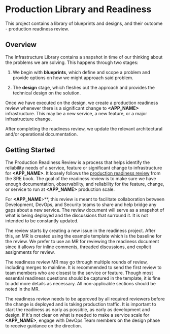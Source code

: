 # Production Library and Readiness

This project contains a library of blueprints and designs, and their outcome - production readiness review.

## Overview

The Infrastructure Library contains a snapshot in time of our thinking about 
the problems we are solving. This happens through two stages:

1. We begin with **blueprints**, which define and scope a problem and provide 
options on how we might approach said problem.

2. The **design** stage, which fleshes out the approach and provides the technical 
design on the solution.

Once we have executed on the design, we create a production readiness review 
whenever there is a significant change to **<APP_NAME>** infrastructure. This may 
be a new service, a new feature, or a major infrastructure change.

After completing the readiness review, we update the relevant architectural 
and/or operational documentation.

## Getting Started

The Production Readiness Review is a process that helps identify the 
reliability needs of a service, feature or significant change to 
infrastructure for **<APP_NAME>**. It loosely follows the [production readiness 
review][prw] from the SRE book. The goal of the readiness review is to make 
sure we have enough documentation, observability, and reliability for the 
feature, change, or service to run at **<APP_NAME>** production scale.

For **<APP_NAME**>**, this review is meant to facilitate collaboration between 
Development, DevOps, and Security teams to share and help bridge any gaps about 
a new service. The review document will serve as a snapshot of what is being 
deployed and the discussions that surround it. It is not intended to be constantly 
updated.

The review starts by creating a new issue in the readiness project. After this, 
an MR is created using the example template which is the baseline for the review. 
We prefer to use an MR for reviewing the readiness document since it allows for 
inline comments, threaded discussions, and explicit assignments for review.

The readiness review MR may go through multiple rounds of review, including merges 
to mainline. It is recommended to send the first review to team members who are 
closest to the service or feature. Though most essential readiness questions 
should be captured in the template, it is fine to add more details as necessary. 
All non-applicable sections should be noted in the MR.

The readiness review needs to be approved by all required reviewers before the 
change is deployed and is taking production traffic. It is important to start 
the readiness as early as possible, as early as development and design. If it's 
not clear on what is needed to make a service scale for **<APP_NAME>**, engage 
with DevOps Team members on the design phase to receive guidance on the direction.

[prw]: https://sre.google/sre-book/evolving-sre-engagement-model/